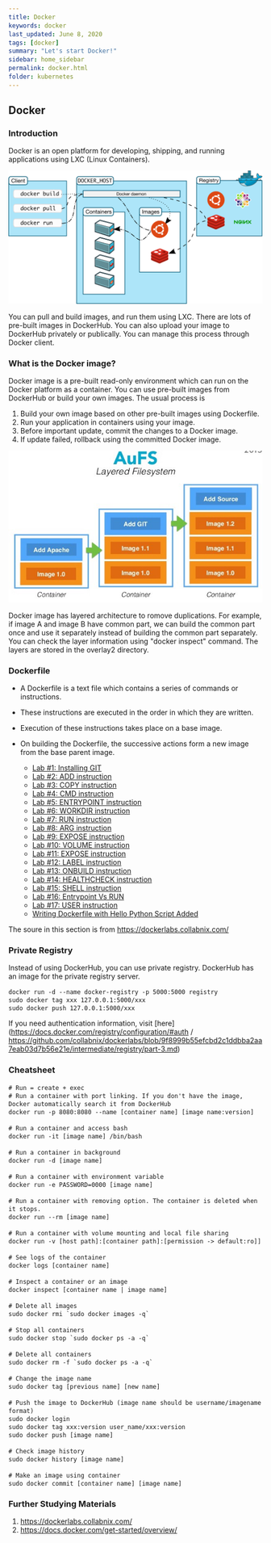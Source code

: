 ```yaml
---
title: Docker
keywords: docker
last_updated: June 8, 2020
tags: [docker]
summary: "Let's start Docker!"
sidebar: home_sidebar
permalink: docker.html
folder: kubernetes
---
```


## Docker

### Introduction

Docker is an open platform for developing, shipping, and running applications using LXC (Linux Containers). 

![docker-architecture](images/kubernetes/docker-architecture.svg "https://docs.docker.com/get-started/overview/")

You can pull and build images, and run them using LXC. 
There are lots of pre-built images in DockerHub.
You can also upload your image to DockerHub privately or publically.
You can manage this process through Docker client.

### What is the Docker image?

Docker image is a pre-built read-only environment which can run on the Docker platform as a container.
You can use pre-built images from DockerHub or build your own images.
The usual process is

1. Build your own image based on other pre-built images using Dockerfile.
2. Run your application in containers using your image.
3. Before important update, commit the changes to a Docker image.
4. If update failed, rollback using the committed Docker image.


![docker-image-layer](images/kubernetes/docker-image-layer.jpg "https://stackoverflow.com/questions/55174274/understanding-docker-layers-and-future-changes")

Docker image has layered architecture to romove duplications. For example, if image A and image B have common part, we can build the common part once and use it separately instead of building the common part separately. You can check the layer information using "docker inspect" command. The layers are stored in the overlay2 directory.

### Dockerfile

- A Dockerfile is a text file which contains a series of commands or instructions. 
- These instructions are executed in the order in which they are written.
- Execution of these instructions takes place on a base image. 
- On building the Dockerfile, the successive actions form a new image from the base parent image.

   - [Lab #1: Installing GIT](https://dockerlabs.collabnix.com/beginners/dockerfile/lab1_dockerfile_git.html)
   - [Lab #2: ADD instruction](https://dockerlabs.collabnix.com/beginners/dockerfile/Lab-2-Create-an-image-with-ADD-instruction.html)
   - [Lab #3: COPY instruction](https://dockerlabs.collabnix.com//beginners/dockerfile/lab4_dockerfile_copy.html)
   - [Lab #4: CMD instruction](https://dockerlabs.collabnix.com//beginners/dockerfile/lab4_cmd.html)
   - [Lab #5: ENTRYPOINT instruction](https://dockerlabs.collabnix.com/beginners/dockerfile/Dockerfile-ENTRYPOINT.html)
   - [Lab #6: WORKDIR instruction](https://dockerlabs.collabnix.com/beginners/dockerfile/WORKDIR_instruction.html)
   - [Lab #7: RUN instruction](https://dockerlabs.collabnix.com/beginners/dockerfile/Lab-7-Create-an-image-with-EXPOSE-instruction.html)
   - [Lab #8: ARG instruction](https://dockerlabs.collabnix.com//beginners/dockerfile/arg.html)
   - [Lab #9: EXPOSE instruction](https://dockerlabs.collabnix.com/beginners/dockerfile/Lab-7-Create-an-image-with-EXPOSE-instruction.html)
   - [Lab #10: VOLUME instruction](https://dockerlabs.collabnix.com/beginners/dockerfile/Lab%2310:VOLUME_instruction.html)
   - [Lab #11: EXPOSE instruction](https://dockerlabs.collabnix.com/beginners/dockerfile/Lab%2311:EXPOSE_instruction.html)
   - [Lab #12: LABEL instruction](https://dockerlabs.collabnix.com/beginners/dockerfile/Label_instruction.html)
   - [Lab #13: ONBUILD instruction](https://dockerlabs.collabnix.com/beginners/dockerfile/onbuild.html)
   - [Lab #14: HEALTHCHECK instruction](https://dockerlabs.collabnix.com/beginners/dockerfile/healthcheck.html)
   - [Lab #15: SHELL instruction](https://dockerlabs.collabnix.com/beginners/dockerfile/Lab-14-Create-an-image-with-SHELL-instruction.html)
   - [Lab #16: Entrypoint Vs RUN](https://dockerlabs.collabnix.com/beginners/dockerfile/entrypoint-vs-run.html)
   - [Lab #17: USER instruction](https://dockerlabs.collabnix.com/beginners/dockerfile/user.html)
   - [Writing Dockerfile with Hello Python Script Added](https://dockerlabs.collabnix.com/beginners/dockerfile/lab_dockerfile_python.html)

The soure in this section is from https://dockerlabs.collabnix.com/

### Private Registry

Instead of using DockerHub, you can use private registry. DockerHub has an image for the private registry server.

```
docker run -d --name docker-registry -p 5000:5000 registry
sudo docker tag xxx 127.0.0.1:5000/xxx
sudo docker push 127.0.0.1:5000/xxx
```

If you need authentication information, visit [here](https://docs.docker.com/registry/configuration/#auth / https://github.com/collabnix/dockerlabs/blob/9f8999b55efcbd2c1ddbba2aa7eab03d7b56e21e/intermediate/registry/part-3.md)

### Cheatsheet

```
# Run = create + exec
# Run a container with port linking. If you don't have the image, Docker automatically search it from DockerHub
docker run -p 8080:8080 --name [container name] [image name:version]

# Run a container and access bash
docker run -it [image name] /bin/bash

# Run a container in background
docker run -d [image name]

# Run a container with environment variable
docker run -e PASSWORD=0000 [image name]

# Run a container with removing option. The container is deleted when it stops.
docker run --rm [image name]

# Run a container with volume mounting and local file sharing
docker run -v [host path]:[container path]:[permission -> default:ro]]

# See logs of the container
docker logs [container name]

# Inspect a container or an image
docker inspect [container name | image name]

# Delete all images
sudo docker rmi `sudo docker images -q`

# Stop all containers
sudo docker stop `sudo docker ps -a -q`

# Delete all containers
sudo docker rm -f `sudo docker ps -a -q`

# Change the image name
sudo docker tag [previous name] [new name]

# Push the image to DockerHub (image name should be username/imagename format)
sudo docker login
sudo docker tag xxx:version user_name/xxx:version
sudo docker push [image name]

# Check image history
sudo docker history [image name]

# Make an image using container
sudo docker commit [container name] [image name]
```

### Further Studying Materials

1. https://dockerlabs.collabnix.com/
2. https://docs.docker.com/get-started/overview/
